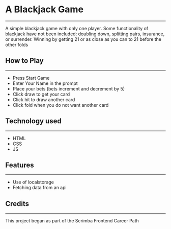 # A Blackjack Game

---

A simple blackjack game with only one player. Some functionality of blackjack have not been included: doubling down, splitting pairs, insurance, or surrender. Winning by getting 21 or as close as you can to 21 before the other folds

## How to Play

---

- Press Start Game
- Enter Your Name in the prompt
- Place your bets (bets increment and decrement by 5)
- Click draw to get your card
- Click hit to draw another card
- Click fold when you do not want another card

## Technology used

---

- HTML
- CSS
- JS

## Features

---

- Use of localstorage
- Fetching data from an api

## Credits

---

This project began as part of the Scrimba Frontend Career Path
